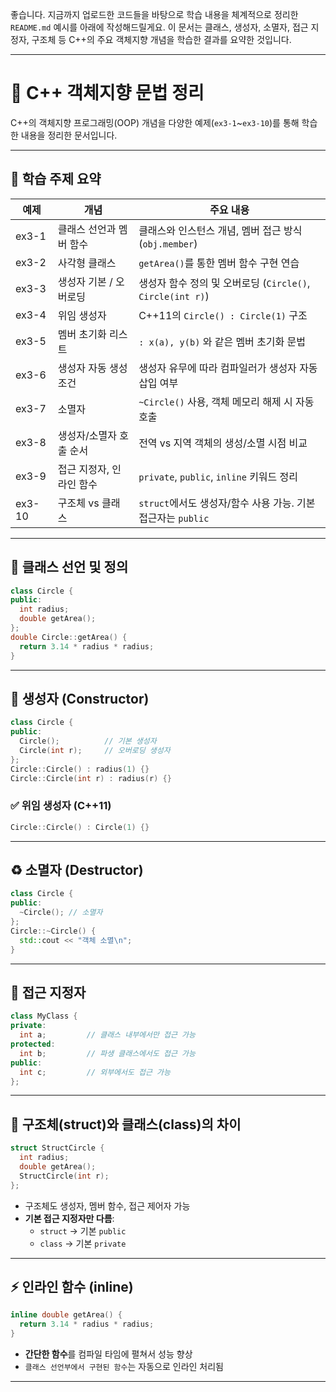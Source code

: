 좋습니다. 지금까지 업로드한 코드들을 바탕으로 학습 내용을 체계적으로 정리한 `README.md` 예시를 아래에 작성해드릴게요. 이 문서는 클래스, 생성자, 소멸자, 접근 지정자, 구조체 등 C++의 주요 객체지향 개념을 학습한 결과를 요약한 것입니다.

---

# 📘 C++ 객체지향 문법 정리

C++의 객체지향 프로그래밍(OOP) 개념을 다양한 예제(`ex3-1`~`ex3-10`)를 통해 학습한 내용을 정리한 문서입니다.

---

## 📌 학습 주제 요약

| 예제 | 개념 | 주요 내용 |
|------|------|----------|
| ex3-1 | 클래스 선언과 멤버 함수 | 클래스와 인스턴스 개념, 멤버 접근 방식 (`obj.member`) |
| ex3-2 | 사각형 클래스 | `getArea()`를 통한 멤버 함수 구현 연습 |
| ex3-3 | 생성자 기본 / 오버로딩 | 생성자 함수 정의 및 오버로딩 (`Circle()`, `Circle(int r)`) |
| ex3-4 | 위임 생성자 | C++11의 `Circle() : Circle(1)` 구조 |
| ex3-5 | 멤버 초기화 리스트 | `: x(a), y(b)` 와 같은 멤버 초기화 문법 |
| ex3-6 | 생성자 자동 생성 조건 | 생성자 유무에 따라 컴파일러가 생성자 자동 삽입 여부 |
| ex3-7 | 소멸자 | `~Circle()` 사용, 객체 메모리 해제 시 자동 호출 |
| ex3-8 | 생성자/소멸자 호출 순서 | 전역 vs 지역 객체의 생성/소멸 시점 비교 |
| ex3-9 | 접근 지정자, 인라인 함수 | `private`, `public`, `inline` 키워드 정리 |
| ex3-10 | 구조체 vs 클래스 | `struct`에서도 생성자/함수 사용 가능. 기본 접근자는 `public` |

---

## 🧱 클래스 선언 및 정의

```cpp
class Circle {
public:
  int radius;
  double getArea();
};
double Circle::getArea() {
  return 3.14 * radius * radius;
}
```

---

## 🧪 생성자 (Constructor)

```cpp
class Circle {
public:
  Circle();          // 기본 생성자
  Circle(int r);     // 오버로딩 생성자
};
Circle::Circle() : radius(1) {}
Circle::Circle(int r) : radius(r) {}
```

### ✅ 위임 생성자 (C++11)

```cpp
Circle::Circle() : Circle(1) {}
```

---

## ♻️ 소멸자 (Destructor)

```cpp
class Circle {
public:
  ~Circle(); // 소멸자
};
Circle::~Circle() {
  std::cout << "객체 소멸\n";
}
```

---

## 🔐 접근 지정자

```cpp
class MyClass {
private:
  int a;         // 클래스 내부에서만 접근 가능
protected:
  int b;         // 파생 클래스에서도 접근 가능
public:
  int c;         // 외부에서도 접근 가능
};
```

---

## 🧠 구조체(struct)와 클래스(class)의 차이

```cpp
struct StructCircle {
  int radius;
  double getArea();
  StructCircle(int r);
};
```

- 구조체도 생성자, 멤버 함수, 접근 제어자 가능
- **기본 접근 지정자만 다름**:  
  - `struct` → 기본 `public`  
  - `class` → 기본 `private`

---

## ⚡ 인라인 함수 (inline)

```cpp
inline double getArea() {
  return 3.14 * radius * radius;
}
```

- **간단한 함수**를 컴파일 타임에 펼쳐서 성능 향상
- `클래스 선언부에서 구현된 함수`는 자동으로 인라인 처리됨

---

